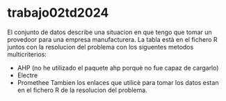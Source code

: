 # trabajo02td2024

El conjunto de datos describe una situacion en que tengo que tomar un provedoor 
para una empresa manufacturera. La tabla està en el fichero R juntos con la 
resolucion del problema con los siguentes metodos multicriterios:
- AHP (no he utilizado el paquete ahp porquè no fue capaz de cargarlo)
- Electre
- Promethee
Tambien los enlaces que utilicè para tomar los datos estan en el fichero R de la 
resolucion del problema.